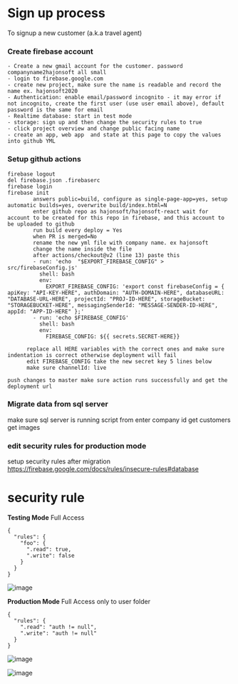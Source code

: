 ﻿# Sign up process

To signup a new customer (a.k.a travel agent)

### Create firebase account

```
- Create a new gmail account for the customer. password companyname2hajonsoft all small
- login to firebase.google.com
- create new project, make sure the name is readable and record the name ex. hajonsoft2020
- Authentication: enable email/password incognito - it may error if not incognito, create the first user (use user email above), default password is the same for email
- Realtime database: start in test mode
- storage: sign up and then change the security rules to true
- click project overview and change public facing name
- create an app, web app  and state at this page to copy the values into github YML
```

### Setup github actions

```
firebase logout
del firebase.json .firebaserc
firebase login
firebase init   
        answers public=build, configure as single-page-app=yes, setup automatic builds=yes, overwrite build/index.html=N
        enter github repo as hajonsoft/hajonsoft-react wait for account to be created for this repo in firebase, and this account to be uploaded to github
        run build every deploy = Yes
        when PR is merged=No
        rename the new yml file with company name. ex hajonsoft 
        change the name inside the file
        after actions/checkout@v2 (line 13) paste this
        - run: 'echo  "$EXPORT_FIREBASE_CONFIG" > src/firebaseConfig.js'
          shell: bash
          env:
            EXPORT_FIREBASE_CONFIG: 'export const firebaseConfig = { apiKey: "API-KEY-HERE", authDomain: "AUTH-DOMAIN-HERE", databaseURL: "DATABASE-URL-HERE", projectId: "PROJ-ID-HERE", storageBucket: "STORAGEBUCKET-HERE", messagingSenderId: "MESSAGE-SENDER-ID-HERE", appId: "APP-ID-HERE" };'
        - run: 'echo $FIREBASE_CONFIG'
          shell: bash
          env:
            FIREBASE_CONFIG: ${{ secrets.SECRET-HERE}}

      replace all HERE variables with the correct ones and make sure indentation is correct otherwise deployment will fail
      edit FIREBASE_CONFIG take the new secret key 5 lines below
      make sure channelId: live

push changes to master make sure action runs successfully and get the deployment url 
```
### Migrate data from sql server
make sure sql server is running
script from 
enter company id
get customers
get images


### edit security rules for production mode

setup security rules after migration https://firebase.google.com/docs/rules/insecure-rules#database

# security rule 
**Testing Mode** Full Access

```
{
  "rules": {
    "foo": {
      ".read": true,
      ".write": false
    }
  }
}
```
![image](https://user-images.githubusercontent.com/9623964/96530553-885bfe00-123c-11eb-95f9-cacd2359cfb6.png)



**Production Mode** Full Access only to user folder

```
{
  "rules": {
    ".read": "auth != null",
    ".write": "auth != null"
  }
}
```



![image](https://user-images.githubusercontent.com/9623964/97191219-e40a1800-1763-11eb-86ad-b1cd278ac793.png)

![image](https://user-images.githubusercontent.com/9623964/97191402-13b92000-1764-11eb-8077-e8813c677bc9.png)

